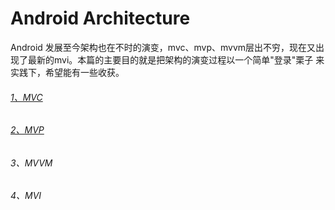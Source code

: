 # Android Architecture

Android 发展至今架构也在不时的演变，mvc、mvp、mvvm层出不穷，现在又出现了最新的mvi。本篇的主要目的就是把架构的演变过程以一个简单"登录"栗子
来实践下，希望能有一些收获。

###### [1、MVC](./mds/mvc.md)

###### [2、MVP](./mds/mvp.md)

###### 3、MVVM

###### 4、MVI

